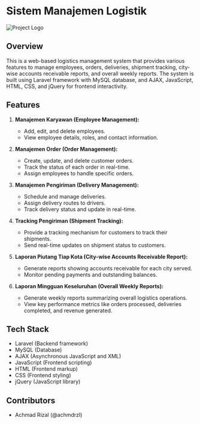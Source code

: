 # Sistem Manajemen Logistik

![Project Logo](logo.png)

## Overview

This is a web-based logistics management system that provides various features to manage employees, orders, deliveries, shipment tracking, city-wise accounts receivable reports, and overall weekly reports. The system is built using Laravel framework with MySQL database, and AJAX, JavaScript, HTML, CSS, and jQuery for frontend interactivity.

## Features

1. **Manajemen Karyawan (Employee Management):**
   - Add, edit, and delete employees.
   - View employee details, roles, and contact information.

2. **Manajemen Order (Order Management):**
   - Create, update, and delete customer orders.
   - Track the status of each order in real-time.
   - Assign employees to handle specific orders.

3. **Manajemen Pengiriman (Delivery Management):**
   - Schedule and manage deliveries.
   - Assign delivery routes to drivers.
   - Track delivery status and update in real-time.

4. **Tracking Pengiriman (Shipment Tracking):**
   - Provide a tracking mechanism for customers to track their shipments.
   - Send real-time updates on shipment status to customers.

5. **Laporan Piutang Tiap Kota (City-wise Accounts Receivable Report):**
   - Generate reports showing accounts receivable for each city served.
   - Monitor pending payments and outstanding balances.

6. **Laporan Mingguan Keseluruhan (Overall Weekly Reports):**
   - Generate weekly reports summarizing overall logistics operations.
   - View key performance metrics like orders processed, deliveries completed, and revenue generated.

## Tech Stack

- Laravel (Backend framework)
- MySQL (Database)
- AJAX (Asynchronous JavaScript and XML)
- JavaScript (Frontend scripting)
- HTML (Frontend markup)
- CSS (Frontend styling)
- jQuery (JavaScript library)

## Contributors
- Achmad Rizal (@achmdrzl)